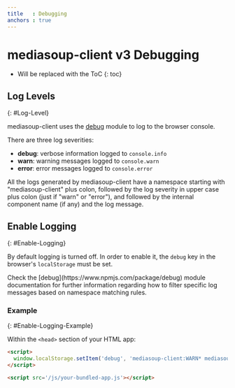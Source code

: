 ```yaml
---
title   : Debugging
anchors : true
---
```



# mediasoup-client v3 Debugging

* Will be replaced with the ToC
{: toc}


## Log Levels
{: #Log-Level}

mediasoup-client uses the [debug](https://www.npmjs.com/package/debug) module to log to the browser console.

There are three log severities:

* **debug**: verbose information logged to `console.info`
* **warn**: warning messages logged to `console.warn`
* **error**: error messages logged to `console.error`

All the logs generated by mediasoup-client have a namespace starting with "mediasoup-client" plus colon, followed by the log severity in upper case plus colon (just if "warn" or "error"), and followed by the internal component name (if any) and the log message.


## Enable Logging
{: #Enable-Logging}

By default logging is turned off. In order to enable it, the `debug` key in the browser's `localStorage` must be set.

<div markdown="1" class="note">
Check the [debug](https://www.npmjs.com/package/debug) module documentation for further information regarding how to filter specific log messages based on namespace matching rules.
</div>


### Example
{: #Enable-Logging-Example}

Within the `<head>` section of your HTML app:

```html
<script>
  window.localStorage.setItem('debug', 'mediasoup-client:WARN* mediasoup-client:ERROR*');
</script>

<script src='/js/your-bundled-app.js'></script>
```
